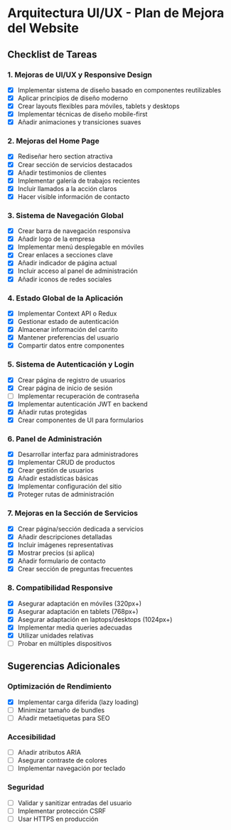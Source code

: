# Arquitectura UI/UX - Plan de Mejora del Website

## Checklist de Tareas

### 1. Mejoras de UI/UX y Responsive Design
- [x] Implementar sistema de diseño basado en componentes reutilizables
- [x] Aplicar principios de diseño moderno
- [x] Crear layouts flexibles para móviles, tablets y desktops
- [x] Implementar técnicas de diseño mobile-first
- [x] Añadir animaciones y transiciones suaves

### 2. Mejoras del Home Page
- [x] Rediseñar hero section atractiva
- [x] Crear sección de servicios destacados
- [x] Añadir testimonios de clientes
- [x] Implementar galería de trabajos recientes
- [x] Incluir llamados a la acción claros
- [x] Hacer visible información de contacto

### 3. Sistema de Navegación Global
- [x] Crear barra de navegación responsiva
- [x] Añadir logo de la empresa
- [x] Implementar menú desplegable en móviles
- [x] Crear enlaces a secciones clave
- [x] Añadir indicador de página actual
- [x] Incluir acceso al panel de administración
- [x] Añadir iconos de redes sociales

### 4. Estado Global de la Aplicación
- [x] Implementar Context API o Redux
- [x] Gestionar estado de autenticación
- [x] Almacenar información del carrito
- [x] Mantener preferencias del usuario
- [x] Compartir datos entre componentes

### 5. Sistema de Autenticación y Login
- [x] Crear página de registro de usuarios
- [x] Crear página de inicio de sesión
- [ ] Implementar recuperación de contraseña
- [x] Implementar autenticación JWT en backend
- [x] Añadir rutas protegidas
- [x] Crear componentes de UI para formularios

### 6. Panel de Administración
- [x] Desarrollar interfaz para administradores
- [x] Implementar CRUD de productos
- [x] Crear gestión de usuarios
- [x] Añadir estadísticas básicas
- [x] Implementar configuración del sitio
- [x] Proteger rutas de administración

### 7. Mejoras en la Sección de Servicios
- [x] Crear página/sección dedicada a servicios
- [x] Añadir descripciones detalladas
- [x] Incluir imágenes representativas
- [x] Mostrar precios (si aplica)
- [x] Añadir formulario de contacto
- [x] Crear sección de preguntas frecuentes

### 8. Compatibilidad Responsive
- [x] Asegurar adaptación en móviles (320px+)
- [x] Asegurar adaptación en tablets (768px+)
- [x] Asegurar adaptación en laptops/desktops (1024px+)
- [x] Implementar media queries adecuadas
- [x] Utilizar unidades relativas
- [ ] Probar en múltiples dispositivos

## Sugerencias Adicionales

### Optimización de Rendimiento
- [x] Implementar carga diferida (lazy loading)
- [ ] Minimizar tamaño de bundles
- [ ] Añadir metaetiquetas para SEO

### Accesibilidad
- [ ] Añadir atributos ARIA
- [ ] Asegurar contraste de colores
- [ ] Implementar navegación por teclado

### Seguridad
- [ ] Validar y sanitizar entradas del usuario
- [ ] Implementar protección CSRF
- [ ] Usar HTTPS en producción